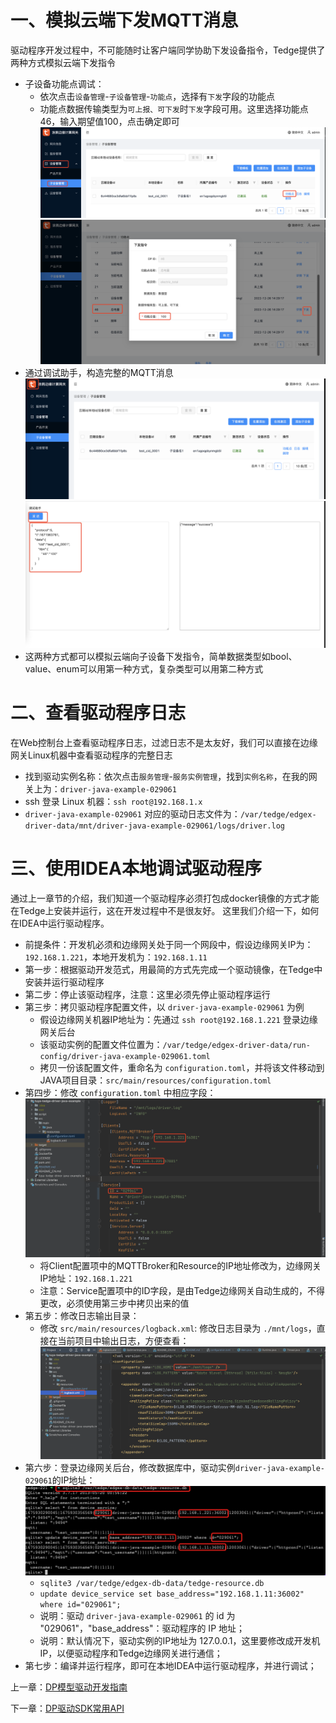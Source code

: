 # 一、模拟云端下发MQTT消息
驱动程序开发过程中，不可能随时让客户端同学协助下发设备指令，Tedge提供了两种方式模拟云端下发指令
- 子设备功能点调试：
    - 依次点击`设备管理`-`子设备管理`-`功能点`，选择有`下发`字段的功能点
    - 功能点数据传输类型为`可上报、可下发`时`下发`字段可用。这里选择功能点46，输入期望值100，点击确定即可
    ![功能点控制1](../images/TedgeWeb/功能点控制1.png)
    ![功能点控制2](../images/TedgeWeb/功能点控制2.png)
- 通过调试助手，构造完整的MQTT消息
    ![调试助手1](../images/TedgeWeb/调试助手1.png)
    ![调试助手2](../images/TedgeWeb/调试助手2.png)
- 这两种方式都可以模拟云端向子设备下发指令，简单数据类型如bool、value、enum可以用第一种方式，复杂类型可以用第二种方式

# 二、查看驱动程序日志
在Web控制台上查看驱动程序日志，过滤日志不是太友好，我们可以直接在边缘网关Linux机器中查看驱动程序的完整日志
- 找到驱动实例名称：依次点击`服务管理`-`服务实例管理`，找到`实例名称`，在我的网关上为：`driver-java-example-029061`
- ssh 登录 Linux 机器：`ssh root@192.168.1.x`
- `driver-java-example-029061` 对应的驱动日志文件为：`/var/tedge/edgex-driver-data/mnt/driver-java-example-029061/logs/driver.log`

# 三、使用IDEA本地调试驱动程序
通过上一章节的介绍，我们知道一个驱动程序必须打包成docker镜像的方式才能在Tedge上安装并运行，这在开发过程中不是很友好。
这里我们介绍一下，如何在IDEA中运行驱动程序。
- 前提条件：开发机必须和边缘网关处于同一个网段中，假设边缘网关IP为：`192.168.1.221`，本地开发机为：`192.168.1.11`
- 第一步：根据驱动开发范式，用最简的方式先完成一个驱动镜像，在Tedge中安装并运行驱动程序
- 第二步：停止该驱动程序，注意：这里必须先停止驱动程序运行
- 第三步：拷贝驱动程序配置文件，以 `driver-java-example-029061` 为例
  - 假设边缘网关机器IP地址为：先通过 `ssh root@192.168.1.221` 登录边缘网关后台
  - 该驱动实例的配置文件位置为：`/var/tedge/edgex-driver-data/run-config/driver-java-example-029061.toml`
  - 拷贝一份该配置文件，重命名为 `configuration.toml`，并将该文件移动到JAVA项目目录：`src/main/resources/configuration.toml`
- 第四步：修改 `configuration.toml` 中相应字段：![修改驱动配置文件](../images/TedgeWeb/驱动配置文件.png)
  - 将Client配置项中的MQTTBroker和Resource的IP地址修改为，边缘网关IP地址：`192.168.1.221`
  - 注意：Service配置项中的ID字段，是由Tedge边缘网关自动生成的，不得更改，必须使用第三步中拷贝出来的值
- 第五步：修改日志输出目录：
  - 修改 `src/main/resources/logback.xml`: 修改日志目录为 `./mnt/logs`，直接在当前项目中输出日志，方便查看：![修改驱动日志](../images/TedgeWeb/修改驱动日志目录.png)
- 第六步：登录边缘网关后台，修改数据库中，驱动实例`driver-java-example-029061`的IP地址：![修改数据库-驱动实例IP](../images/TedgeWeb/驱动实例数据库修改.png)
  - `sqlite3 /var/tedge/edgex-db-data/tedge-resource.db`
  - `update device_service set base_address="192.168.1.11:36002" where id="029061";`
  - 说明：驱动 `driver-java-example-029061` 的 id 为 "029061"，"base_address"：驱动程序的 IP 地址；
  - 说明：默认情况下，驱动实例的IP地址为 127.0.0.1，这里要修改成开发机IP，以便驱动程序和Tedge边缘网关进行通信；
- 第七步：编译并运行程序，即可在本地IDEA中运行驱动程序，并进行调试；

上一章：[DP模型驱动开发指南](./developdp.md)

下一章：[DP驱动SDK常用API](./sdkapi.md)
